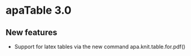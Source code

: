 # apaTable 3.0

## New features

* Support for latex tables via the new command apa.knit.table.for.pdf()
